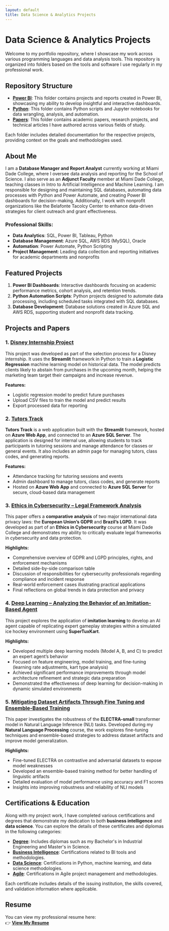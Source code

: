 ```yaml
---
layout: default
title: Data Science & Analytics Projects
---
```


# Data Science & Analytics Projects

Welcome to my portfolio repository, where I showcase my work across various programming languages and data analysis tools. This repository is organized into folders based on the tools and software I use regularly in my professional work.

## Repository Structure
- **[Power BI](https://github.com/orbek/portfolio/tree/main/Power%20BI)**: This folder contains projects and reports created in Power BI, showcasing my ability to develop insightful and interactive dashboards.
- **[Python](https://github.com/orbek/portfolio/tree/main/Python)**: This folder contains Python scripts and Jupyter notebooks for data wrangling, analysis, and automation.
- **[Papers](https://github.com/orbek/portfolio/tree/main/papers)**: This folder contains academic papers, research projects, and technical articles I have authored across various fields of study.

Each folder includes detailed documentation for the respective projects, providing context on the goals and methodologies used.

## About Me
I am a **Database Manager and Report Analyst** currently working at Miami Dade College, where I oversee data analysis and reporting for the School of Science. I also serve as an **Adjunct Faculty** member at Miami Dade College, teaching classes in Intro to Artificial Intelligence and Machine Learning. I am responsible for designing and maintaining SQL databases, automating data processes with Python and Power Automate, and creating Power BI dashboards for decision-making. Additionally, I work with nonprofit organizations like the Belafonte Tacolcy Center to enhance data-driven strategies for client outreach and grant effectiveness.

### Professional Skills:
- **Data Analytics**: SQL, Power BI, Tableau, Python
- **Database Management**: Azure SQL, AWS RDS (MySQL), Oracle
- **Automation**: Power Automate, Python Scripting
- **Project Management**: Leading data collection and reporting initiatives for academic departments and nonprofits

## Featured Projects
1. **Power BI Dashboards**: Interactive dashboards focusing on academic performance metrics, cohort analysis, and retention trends.
2. **Python Automation Scripts**: Python projects designed to automate data processing, including scheduled tasks integrated with SQL databases.
3. **Database Development**: Database solutions created in Azure SQL and AWS RDS, supporting student and nonprofit data tracking.

## Projects and Papers

### 1. [Disney Internship Project](https://github.com/orbek/DisneyIntership)
This project was developed as part of the selection process for a Disney internship. It uses the **Streamlit** framework in Python to train a **Logistic Regression** machine learning model on historical data. The model predicts clients likely to abstain from purchases in the upcoming month, helping the marketing team target their campaigns and increase revenue.

**Features:**
- Logistic regression model to predict future purchases
- Upload CSV files to train the model and predict results
- Export processed data for reporting

### 2. [Tutors Track](https://github.com/orbek/Tutors_track)
**Tutors Track** is a web application built with the **Streamlit** framework, hosted on **Azure Web App**, and connected to an **Azure SQL Server**. The application is designed for internal use, allowing students to track participants in tutoring sessions and manage attendance for classes or general events. It also includes an admin page for managing tutors, class codes, and generating reports.

**Features:**
- Attendance tracking for tutoring sessions and events
- Admin dashboard to manage tutors, class codes, and generate reports
- Hosted on **Azure Web App** and connected to **Azure SQL Server** for secure, cloud-based data management

### 3. [Ethics in Cybersecurity – Legal Framework Analysis](https://github.com/orbek/portfolio/blob/main/papers/Ethics%20in%20Cybersecurity%20-%20Legal%20Framework%20Analysis.pdf)
This paper offers a **comparative analysis** of two major international data privacy laws: the **European Union’s GDPR** and **Brazil’s LGPD**. It was developed as part of an **Ethics in Cybersecurity** course at Miami Dade College and demonstrates my ability to critically evaluate legal frameworks in cybersecurity and data protection.

**Highlights:**
- Comprehensive overview of GDPR and LGPD principles, rights, and enforcement mechanisms
- Detailed side-by-side comparison table
- Discussion of responsibilities for cybersecurity professionals regarding compliance and incident response
- Real-world enforcement cases illustrating practical applications
- Final reflections on global trends in data protection and privacy

### 4. [Deep Learning – Analyzing the Behavior of an Imitation-Based Agent](https://github.com/orbek/portfolio/blob/main/papers/Deep%20Learning%20-%20Analyzing%20the%20Behavior%20of%20an%20Imitation-Based%20Agent.pdf)
This project explores the application of **imitation learning** to develop an AI agent capable of replicating expert gameplay strategies within a simulated ice hockey environment using **SuperTuxKart**.

**Highlights:**
- Developed multiple deep learning models (Model A, B, and C) to predict an expert agent’s behavior
- Focused on feature engineering, model training, and fine-tuning (learning rate adjustments, kart type analysis)
- Achieved significant performance improvements through model architecture refinement and strategic data preparation
- Demonstrated the effectiveness of deep learning for decision-making in dynamic simulated environments

### 5. [Mitigating Dataset Artifacts Through Fine Tuning and Ensemble-Based Training](https://github.com/orbek/portfolio/blob/main/papers/Mitigating%20Dataset%20Artifacts%20Through%20Fine%20Tuning%20and%20Ensemble-Based%20Training.pdf)
This paper investigates the robustness of the **ELECTRA-small** transformer model in Natural Language Inference (NLI) tasks. Developed during my **Natural Language Processing** course, the work explores fine-tuning techniques and ensemble-based strategies to address dataset artifacts and improve model generalization.

**Highlights:**
- Fine-tuned ELECTRA on contrastive and adversarial datasets to expose model weaknesses
- Developed an ensemble-based training method for better handling of linguistic artifacts
- Detailed evaluation of model performance using accuracy and F1 scores
- Insights into improving robustness and reliability of NLI models

## Certifications & Education
Along with my project work, I have completed various certifications and degrees that demonstrate my dedication to both **business intelligence** and **data science**. You can explore the details of these certificates and diplomas in the following categories:

- **[Degree](https://github.com/orbek/portfolio/tree/main/Certificates/Degree)**: Includes diplomas such as my Bachelor's in Industrial Engineering and Master's in Science.
- **[Business Intelligence](https://github.com/orbek/portfolio/tree/main/Certificates/Business%20Intelligence)**: Certifications related to BI tools and methodologies.
- **[Data Science](https://github.com/orbek/portfolio/tree/main/Certificates/Data%20Science)**: Certifications in Python, machine learning, and data science methodologies.
- **[Agile](https://github.com/orbek/portfolio/tree/main/Certificates/Agile)**: Certifications in Agile project management and methodologies.

Each certificate includes details of the issuing institution, the skills covered, and validation information where applicable.

## Resume

You can view my professional resume here:  
👉 **[View My Resume](https://github.com/orbek/portfolio/blob/main/Certificates/Resume.md)**
